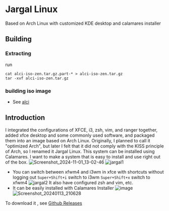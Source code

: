 # Jargal Linux
Based on Arch Linux with customized KDE desktop and calamares installer

## Building 
### Extracting
run
```
cat alci-iso-zen.tar.gz.part-* > alci-iso-zen.tar.gz
tar -xvf alci-iso-zen.tar.gz 
```
### building iso image
* See [alci](https://github.com/arch-linux-calamares-installer/alci-iso-zen)

## Introduction

I integrated the configurations of XFCE, i3, zsh, vim, and ranger together, added xfce desktop and some commonly used software, and packaged them into an image based on Arch Linux. Originally, I planned to call it "optimized Arch", but later I felt that it did not comply with the KISS principle of Arch, so I renamed it Jargal Linux. This system can be installed using Calamares. I want to make a system that is easy to install and use right out of the box. 
![Screenshot_2024-11-01_13-02-46](https://github.com/user-attachments/assets/858a9b37-9ce0-4f1f-a17a-af2fd4799143)
![jargal1](https://github.com/user-attachments/assets/4f47ca29-4256-41a7-9934-70d7a0db1e1b)
* You can switch between xfwm4 and i3wm in xfce with shortcuts without logging out
`Super+Shift+i` switch to i3wm
`Super+Shift+x` switch to xfwm4
![jargal2](https://github.com/user-attachments/assets/0fec93d9-3eb1-4be5-9160-e2a102e1274f)
It also have configured zsh and vim, etc.
* It can be easily installed with Calamares Installer
![image](https://github.com/user-attachments/assets/6f605c24-c0b8-4b82-9655-1a1c64f191ce)
![Screenshot_20240113_210628](https://github.com/wiwyil2tr/jargallinux/assets/108447154/c9a21e0a-0f89-418f-870a-0418b346f145)

To download it , see [Github Releases](https://github.com/wiwyil2tr/jargallinux/releases)


